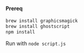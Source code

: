 #### Prereq

```sh
brew install graphicsmagick
brew install ghostscript
npm install
```

Run with `node script.js`
